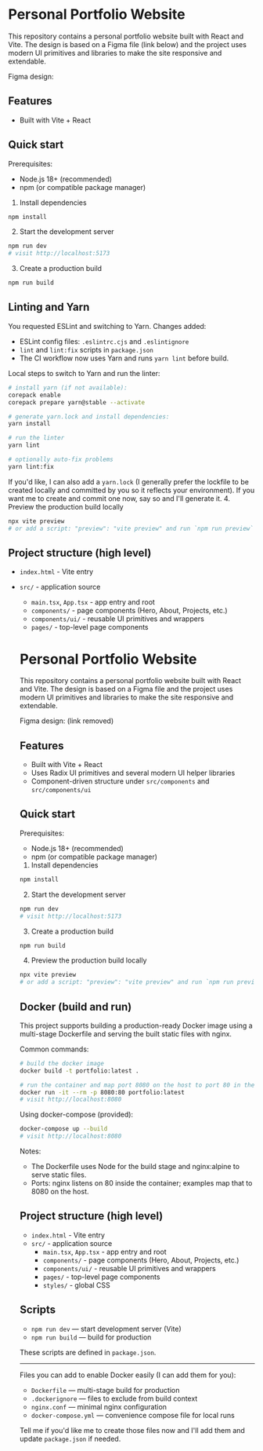# Personal Portfolio Website

This repository contains a personal portfolio website built with React and Vite. The design is based on a Figma file (link below) and the project uses modern UI primitives and libraries to make the site responsive and extendable.

Figma design: 

## Features

- Built with Vite + React

## Quick start

Prerequisites:
- Node.js 18+ (recommended)
- npm (or compatible package manager)

1. Install dependencies

```bash
npm install
```

2. Start the development server

```bash
npm run dev
# visit http://localhost:5173
```

3. Create a production build

```bash
npm run build
```


## Linting and Yarn

You requested ESLint and switching to Yarn. Changes added:

- ESLint config files: `.eslintrc.cjs` and `.eslintignore`
- `lint` and `lint:fix` scripts in `package.json`
- The CI workflow now uses Yarn and runs `yarn lint` before build.

Local steps to switch to Yarn and run the linter:

```bash
# install yarn (if not available):
corepack enable
corepack prepare yarn@stable --activate

# generate yarn.lock and install dependencies:
yarn install

# run the linter
yarn lint

# optionally auto-fix problems
yarn lint:fix
```

If you'd like, I can also add a `yarn.lock` (I generally prefer the lockfile to be created locally and committed by you so it reflects your environment). If you want me to create and commit one now, say so and I'll generate it.
4. Preview the production build locally

```bash
npx vite preview
# or add a script: "preview": "vite preview" and run `npm run preview`
```

## Project structure (high level)

- `index.html` - Vite entry
- `src/` - application source
  - `main.tsx`, `App.tsx` - app entry and root
  - `components/` - page components (Hero, About, Projects, etc.)
  - `components/ui/` - reusable UI primitives and wrappers
  - `pages/` - top-level page components
  # Personal Portfolio Website

  This repository contains a personal portfolio website built with React and Vite. The design is based on a Figma file and the project uses modern UI primitives and libraries to make the site responsive and extendable.

  Figma design: (link removed)

  ## Features

  - Built with Vite + React
  - Uses Radix UI primitives and several modern UI helper libraries
  - Component-driven structure under `src/components` and `src/components/ui`

  ## Quick start

  Prerequisites:
  - Node.js 18+ (recommended)
  - npm (or compatible package manager)

  1. Install dependencies

  ```bash
  npm install
  ```

  2. Start the development server

  ```bash
  npm run dev
  # visit http://localhost:5173
  ```

  3. Create a production build

  ```bash
  npm run build
  ```

  4. Preview the production build locally

  ```bash
  npx vite preview
  # or add a script: "preview": "vite preview" and run `npm run preview`
  ```

  ## Docker (build and run)

  This project supports building a production-ready Docker image using a multi-stage Dockerfile and serving the built static files with nginx.

  Common commands:

  ```bash
  # build the docker image
  docker build -t portfolio:latest .

  # run the container and map port 8080 on the host to port 80 in the container
  docker run -it --rm -p 8080:80 portfolio:latest
  # visit http://localhost:8080
  ```

  Using docker-compose (provided):

  ```bash
  docker-compose up --build
  # visit http://localhost:8080
  ```

  Notes:
  - The Dockerfile uses Node for the build stage and nginx:alpine to serve static files.
  - Ports: nginx listens on 80 inside the container; examples map that to 8080 on the host.

  ## Project structure (high level)

  - `index.html` - Vite entry
  - `src/` - application source
    - `main.tsx`, `App.tsx` - app entry and root
    - `components/` - page components (Hero, About, Projects, etc.)
    - `components/ui/` - reusable UI primitives and wrappers
    - `pages/` - top-level page components
    - `styles/` - global CSS

  ## Scripts

  - `npm run dev` — start development server (Vite)
  - `npm run build` — build for production

  These scripts are defined in `package.json`.

  ---

  Files you can add to enable Docker easily (I can add them for you):

  - `Dockerfile` — multi-stage build for production
  - `.dockerignore` — files to exclude from build context
  - `nginx.conf` — minimal nginx configuration
  - `docker-compose.yml` — convenience compose file for local runs

  Tell me if you'd like me to create those files now and I'll add them and update `package.json` if needed.
